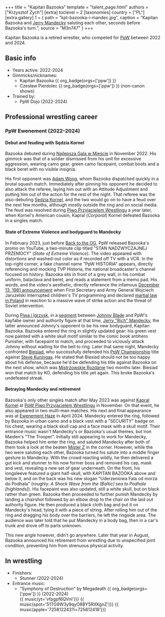 +++
title = "Kapitan Bazooka"
template = "talent_page.html"
authors = ["Krzysztof Zych"]
[extra]
toclevel = 2
[taxonomies]
country = ["PL"]
[extra.gallery]
1 = { path = "kpt-bazooka-i-mandec.jpg", caption = "Kapitan Bazooka and [Jerry Mandecky](@/w/jerry-mandecky.md) saluting each other, seconds before Bazooka's turn.", source = "M3n747" }
+++

Kapitan Bazooka is a retired wrestler, who competed for [PpW](@/o/ppw.md) between 2022 and 2024.

## Basic info

* Years active: 2022-2024
* Gimmicks/nicknames:
  - Kapitan Bazooka {{ org_badge(orgs=['ppw']) }}
  - Czesław Pierdolec {{ org_badge(orgs=['ppw']) }} (non-canon shows)
* Trained by:
  - PpW Dojo (2022-2024)

## Professional wrestling career

### PpW Ewenement (2022-2024)

#### Debut and feuding with Sędzia Kornel

Bazooka debuted during [Najlepsza Gala w Mieście](@/e/ppw/2022-11-25-ppw-najlepsza-gala-w-miescie.md) in November 2022.
His gimmick was that of a soldier dismissed from his unit for excessive aggression, wearing camo gear, green camo facepaint, combat boots and a black beret with no visible insignia.

His first opponent was [Adam Wong](@/w/adam-wong.md), whom Bazooka dispatched quickly in a brutal squash match.
Immediately after pinning his opponent he decided to also attack the referee, laying him out with an Attitude Adjustment and putting him out of the action for the rest of the night.
That referee was the also-debuting [Sędzia Kornel](@/w/sedzia-kornel.md), and the two would go on to have a feud over the next few months, although mostly outside the ring and on social media.
The feud was resolved during [Piwo Przyjacielem Wrestlingu](@/e/ppw/2023-11-24-ppw-piwo-przyjacielem-wrestlingu.md) a year later, when Kornel's American cousin, Kapral (_Corporal_) Kornel defeated Bazooka in a singles match.

#### State of Extreme Violence and bodyguard to Mandecky

In February 2023, just before [Back to the OG](@/e/ppw/2023-02-04-ppw-back-to-the-og.md), PpW released Bazooka's promo on YouTube, a two-minute clip titled "STAN NADZWYCZAJNEJ PRZEMOCY" (_State of Extreme Violence_).
The video appeared with distortions and washed-out color as if recorded off TV with a VCR. In the top-right corner, a fake channel name "PpW HISTORIA" appears, directly referencing and mocking TVP Historia, the national broadcaster's channel focused on history.
Bazooka sits in front of a grey wall, in his combat uniform, balaclava and beret, and reads a statement from a memo pad.
His words, and the video's aesthetic, directly reference the infamous [December 13, 1981 announcement][youtube-jaruzelski] when First Secretary and Army General Wojciech Jaruzelski interrupted children's TV programming and declared [martial law in Poland][wikipedia-martial-law-poland] in reaction to a massive wave of strike action and the threat of Soviet intervention.

During [Piwa i Igrzysk](@/e/ppw/2023-03-11-ppw-piwa-i-igrzysk.md), in a [segment][mandecki-johnny-segment] between [Johnny Blade](@/w/johnny-blade.md) and PpW's kayfabe owner and authority figure at that time, [Jerry "Rich" Mandecky](@/w/jerry-mandecky.md), the latter announced Johnny's opponent to be his new bodyguard, Kapitan Bazooka.
Bazooka entered the ring in slightly updated gear: his green vest now painted with a white skull motif similar to the comic book antihero Punisher, with facepaint to match, and proceeded to viciously attack Johnny without waiting for the bell to ring.
Later that same night, Mandecky confronted [Biesiad](@/w/biesiad.md), who successfully defended his [PpW Championship](@/c/ppw-championship.md) title against [Steve Kuningas](@/w/steve-kuningas.md).
He stated that Biesiad should not be too happy about his defense, because he'd be defending his title against Bazooka on the next show, which was [Mistrzowskie Rozdanie](@/e/ppw/2023-05-06-ppw-mistrzowskie-rozdanie.md) two months later.
Biesiad won that match by KO, defending his title yet again.
This broke Bazooka's undefeated streak.

#### Betraying Mandecky and retirement

Bazooka's only other singles match after May 2023 was against [Kapral Kornel](@/w/sedzia-kornel.md) at [PpW Piwo Przyjacielem Wrestlingu](@/e/ppw/2023-11-24-ppw-piwo-przyjacielem-wrestlingu.md) in November.
On that event, he also appeared in two multi-man matches.
His next and final appearance was at [Ewenement Haze](@/e/ppw/2024-04-20-ppw-ewenement-haze.md#segment-kapitan-bazooka-jerry-rich-mandecky) in April 2024.
Mandecky entered the ring, followed by Bazooka in urban camo and a black vest with a "SECURITY" badge on his chest, wearing a black skull cap and a face mask with a skull motif. Their entrance music wasn't Mandecky's or Bazooka's usual themes, but Iron Maiden's "The Trooper".
Initially still appearing to work for Mandecky, Bazooka helped him enter the ring, and saluted Mandecky after both of them took a look at the beaten [Mister Z](@/w/mister-z.md) in the corner.
However, while the two were saluting each other, Bazooka turned his salute into a middle finger gesture to Mandecky. With the crowd reacting wildly, he then delivered a gut kick and stunner to his now former boss and removed his cap, mask and vest, revealing a new set of gear underneath.
On the front, his longsleeve featured a giant half-skull, with KAPITAN BAZOOKA above and below it, and on the back was his new slogan "Uderzeniowa Fala od morza do Podhala" (roughly: _A Shock Wave from the [Baltic] sea to Podhale [highlands]_). His facepaint was also updated, still a white skull, but on black rather than green.
Bazooka then proceeded to further punish Mandecky by landing a chairshot followed by an elbow drop to the chair on the laid out authority figure.
He then produced a black cloth bag and put it on Mandecky's head, tying it with a piece of string.
After rolling him out of the ring and dragging his body over the barriers, he left the ringside area.
The audience was later told that he put Mandecky in a body bag, then in a car's trunk and drove off to parts unknown.

This new angle however, didn't go anywhere. Later that year in August, Bazooka announced his retirement from wrestling due to unspecified joint condition, preventing him from strenuous physical activity.

## In wrestling

* Finishers:
  - Stunner (2022-2024)
* Entrance music:
  - "Symphony of Destruction" by Megadeath
    {{ org_badge(orgs=['ppw']) }} (2022-2024) <br>
    {{ music(yt='vfpgpf6QVnI')}}
    {{ music(spot='51TG9W3y9qyO8BY5RXKgnZ')}}
    {{ music(apple='725812243?i=725812418')}}

[mandecki-johnny-segment]: https://www.youtube.com/watch?v=ziLmuoNIKUE
[wikipedia-martial-law-poland]: https://en.wikipedia.org/wiki/Martial_law_in_Poland
[youtube-jaruzelski]: https://www.youtube.com/watch?v=dKhITm9-5TU
